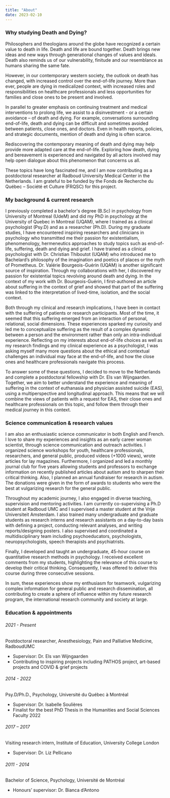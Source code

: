 ```yaml
---
title: "About"
date: 2023-02-10
---
```


### Why studying Death and Dying? 
Philosophers and theologians around the globe have recognized a certain value to death in life. Death and life are bound together. Death brings new ideas and new ways through generational changes of values and ideals. Death also reminds us of our vulnerability, finitude and our resemblance as humans sharing the same fate. 

However, in our contemporary western society, the outlook on death has changed, with increased control over the end-of-life journey. More than ever, people are dying in medicalized context, with increased roles and responsibilities on healthcare professionals and less opportunities for families and close ones to be present and involved. 

In parallel to greater emphasis on continuing treatment and medical interventions to prolong life, we assist to a disinvestment - or a certain avoidance – of death and dying. For example, conversations surrounding end-of-life, death and dying can be difficult and sometimes avoided between patients, close ones, and doctors. Even in health reports, policies, and strategic documents, mention of death and dying is often scarce. 

Rediscovering the contemporary meaning of death and dying may help provide more adapted care at the end-of-life. Exploring how death, dying and bereavement is experienced and navigated by all actors involved may help open dialogue about this phenomenon that concerns us all. 

These topics have long fascinated me, and I am now contributing as a postdoctoral researcher at Radboud University Medical Center in the Netherlands. I am grateful to be funded by the Fonds de Recherche du Québec – Société et Culture (FRQSC) for this project. 

### My background & current research
I previously completed a bachelor's degree (B.Sc) in psychology from University of Montreal (UdeM) and did my PhD in psychology at the University of Quebec in Montreal (UQAM), where I trained as a clinical psychologist (Psy.D) and as a researcher (Ph.D). During my graduate studies, I have encountered inspiring researchers and clinicians in psychology who transmitted me their passion for existentialism, phenomenology, hermeneutics approaches to study topics such as end-of-life, suffering, death and dying and grief. I have trained as a clinical psychologist with Dr. Christian Thiboutot (UQAM) who introduced me to Bachelard’s philosophy of the imagination and poetics of places or the myth of Prometheus. Dr. Valérie Bourgeois-Guérin (UQAM) is another significant source of inspiration. Through my collaborations with her, I discovered my passion for existential topics revolving around death and dying. In the context of my work with Dr. Bourgeois-Guérin, I first-authored an article about suffering in the context of grief and showed that part of the suffering was linked to the interpretation of lived-time, isolation, and the social context. 

Both through my clinical and research implications, I have been in contact with the suffering of patients or research participants. Most of the time, it seemed that this suffering emerged from an interaction of personal, relational, social dimensions. These experiences sparked my curiosity and led me to conceptualize suffering as the result of a complex dynamic between a person and the environment rather than only an intra-individual experience. Reflecting on my interests about end-of-life choices as well as my research findings and my clinical experience as a psychologist, I was asking myself many more questions about the ethical and contextual challenges an individual may face at the end-of-life, and how the close ones and healthcare professionals navigate this process. 

To answer some of these questions, I decided to move to the Netherlands and complete a postdoctoral fellowship with Dr. Els van Wijngaarden. Together, we aim to better understand the experience and meaning of suffering in the context of euthanasia and physician assisted suicide (EAS), using a multiperspective and longitudinal approach. This means that we will combine the views of patients with a request for EAS, their close ones and healthcare professionals on this topic, and follow them through their medical journey in this context. 

### Science communication & research values
I am also an enthusiastic science communicator in both English and French. I love to share my experiences and insights as an early career woman scientist, through science communication and outreach activities. I organized science workshops for youth, healthcare professionals, researchers, and general public, produced videos (+1000 views), wrote articles for lay magazines. Furthermore, I organized and led a monthly journal club for five years allowing students and professors to exchange information on recently published articles about autism and to sharpen their critical thinking. Also, I planned an annual fundraiser for research in autism. The donations were given in the form of awards to students who were the best at vulgarizing research for the general public.

Throughout my academic journey, I also engaged in diverse teaching, supervision and mentoring activities. I am currently co-supervising a Ph.D student at Radboud UMC and I supervised a master student at the Vrije Universiteit Amsterdam. I also trained many undergraduate and graduate students as research interns and research assistants on a day-to-day basis with defining a project, conducting relevant analyses, and writing reports/designing posters. I also supervised and coordinated a multidisciplinary team including psychoeducators, psychologists, neuropsychologists, speech therapists and psychiatrists.

Finally, I developed and taught an undergraduate, 45-hour course on quantitative research methods in psychology. I received excellent comments from my students, highlighting the relevance of this course to develop their critical thinking. Consequently, I was offered to deliver this course during three consecutive sessions. 

In sum, these experiences show my enthusiasm for teamwork, vulgarizing complex information for general public and research dissemination, all contributing to create a sphere of influence within my future research program, the international research community and society at large.


### Education & appointments
###### 2021 - Present 
Postdoctoral researcher, Anesthesiology, Pain and Palliative Medicine, RadboudUMC 
- Supervisor: Dr. Els van Wijngaarden
- Contributing to inspiring projects including PATHOS project, art-based projects and COVID & grief projects

###### 2014 - 2022
Psy.D/Ph.D., Psychology, Université du Québec à Montréal 
- Supervisor: Dr. Isabelle Soulières
- Finalist for the best PhD Thesis in the Humanities and Social Sciences Faculty 2022  
                       
###### 2017 – 2017 
Visiting research intern, Institute of Education, University College London 
- Supervisor: Dr. Liz Pellicano

###### 2011 - 2014
Bachelor of Science, Psychology, Université de Montréal 
- Honours’ supervisor: Dr. Bianca d’Antono
